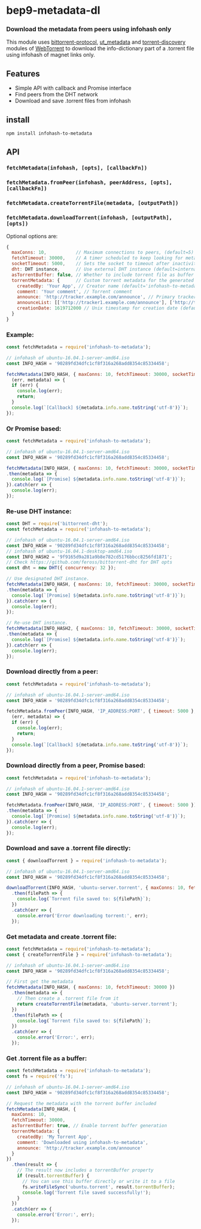 # bep9-metadata-dl

### Download the metadata from peers using infohash only

This module uses [bittorrent-protocol](https://github.com/feross/bittorrent-protocol), [ut_metadata](https://github.com/feross/ut_metadata) and
[torrent-discovery](https://github.com/feross/torrent-discovery) modules of [WebTorrent](https://github.com/feross/webtorrent) to download the info-dictionary part of a .torrent file using infohash of magnet links only.

## Features

- Simple API with callback and Promise interface
- Find peers from the DHT network
- Download and save .torrent files from infohash

## install

```
npm install infohash-to-metadata
```

## API

### `fetchMetadata(infohash, [opts], [callbackFn])`
### `fetchMetadata.fromPeer(infohash, peerAddress, [opts], [callbackFn])`
### `fetchMetadata.createTorrentFile(metadata, [outputPath])`
### `fetchMetadata.downloadTorrent(infohash, [outputPath], [opts])`

Optional options are:
```js
{ 
  maxConns: 10,           // Maximum connections to peers, (default=5) 
  fetchTimeout: 30000,    // A timer scheduled to keep looking for metadata (default=20000)
  socketTimeout: 5000,    // Sets the socket to timeout after inactivity (default=5000)
  dht: DHT instance,      // Use external DHT instance (default=internael DHT instance)
  asTorrentBuffer: false, // Whether to include torrent file as buffer in the result (default=false)
  torrentMetadata: {      // Custom torrent metadata for the generated .torrent file
    createdBy: 'Your App', // Creator name (default='infohash-to-metadata')
    comment: 'Your comment', // Torrent comment
    announce: 'http://tracker.example.com/announce', // Primary tracker URL
    announceList: [['http://tracker1.example.com/announce'], ['http://tracker2.example.com/announce']], // Tracker lists
    creationDate: 1619712000 // Unix timestamp for creation date (default=current time)
  }
}
```

### Example:
```js
const fetchMetadata = require('infohash-to-metadata');

// infohash of ubuntu-16.04.1-server-amd64.iso
const INFO_HASH = '90289fd34dfc1cf8f316a268add8354c85334458'; 

fetchMetadata(INFO_HASH, { maxConns: 10, fetchTimeout: 30000, socketTimeout: 5000 },
  (err, metadata) => {
  if (err) {
    console.log(err);
    return;
  }
  console.log(`[Callback] ${metadata.info.name.toString('utf-8')}`);
});
```
### Or Promise based:
```js
const fetchMetadata = require('infohash-to-metadata');

// infohash of ubuntu-16.04.1-server-amd64.iso
const INFO_HASH = '90289fd34dfc1cf8f316a268add8354c85334458'; 

fetchMetadata(INFO_HASH, { maxConns: 10, fetchTimeout: 30000, socketTimeout: 5000 })
.then(metadata => {
  console.log(`[Promise] ${metadata.info.name.toString('utf-8')}`);
}).catch(err => {
  console.log(err);
});
```
### Re-use DHT instance:
```js
const DHT = require('bittorrent-dht');
const fetchMetadata = require('infohash-to-metadata');

// infohash of ubuntu-16.04.1-server-amd64.iso
const INFO_HASH = '90289fd34dfc1cf8f316a268add8354c85334458';
// infohash of ubuntu-16.04.1-desktop-amd64.iso
const INFO_HASH2 = '9f9165d9a281a9b8e782cd5176bbcc8256fd1871';
// Check https://github.com/feross/bittorrent-dht for DHT opts
const dht = new DHT({ concurrency: 32 });

// Use designated DHT instance.
fetchMetadata(INFO_HASH, { maxConns: 10, fetchTimeout: 30000, socketTimeout: 5000, dht })
.then(metadata => {
  console.log(`[Promise] ${metadata.info.name.toString('utf-8')}`);
}).catch(err => {
  console.log(err);
});

// Re-use DHT instance.
fetchMetadata(INFO_HASH2, { maxConns: 10, fetchTimeout: 30000, socketTimeout: 5000, dht })
.then(metadata => {
  console.log(`[Promise] ${metadata.info.name.toString('utf-8')}`);
}).catch(err => {
  console.log(err);
});
```
### Download directly from a peer:
```js
const fetchMetadata = require('infohash-to-metadata');

// infohash of ubuntu-16.04.1-server-amd64.iso
const INFO_HASH = '90289fd34dfc1cf8f316a268add8354c85334458'; 

fetchMetadata.fromPeer(INFO_HASH, 'IP_ADDRESS:PORT', { timeout: 5000 }, 
  (err, metadata) => {
  if (err) {
    console.log(err);
    return;
  }
  console.log(`[Callback] ${metadata.info.name.toString('utf-8')}`);
});
```
### Download directly from a peer, Promise based:
```js
const fetchMetadata = require('infohash-to-metadata');

// infohash of ubuntu-16.04.1-server-amd64.iso
const INFO_HASH = '90289fd34dfc1cf8f316a268add8354c85334458'; 

fetchMetadata.fromPeer(INFO_HASH, 'IP_ADDRESS:PORT', { timeout: 5000 })
.then(metadata => {
  console.log(`[Promise] ${metadata.info.name.toString('utf-8')}`);
}).catch(err => {
  console.log(err);
});
```

### Download and save a .torrent file directly:
```js
const { downloadTorrent } = require('infohash-to-metadata');

// infohash of ubuntu-16.04.1-server-amd64.iso
const INFO_HASH = '90289fd34dfc1cf8f316a268add8354c85334458'; 

downloadTorrent(INFO_HASH, 'ubuntu-server.torrent', { maxConns: 10, fetchTimeout: 30000 })
  .then(filePath => {
    console.log(`Torrent file saved to: ${filePath}`);
  })
  .catch(err => {
    console.error('Error downloading torrent:', err);
  });
```

### Get metadata and create .torrent file:
```js
const fetchMetadata = require('infohash-to-metadata');
const { createTorrentFile } = require('infohash-to-metadata');

// infohash of ubuntu-16.04.1-server-amd64.iso
const INFO_HASH = '90289fd34dfc1cf8f316a268add8354c85334458'; 

// First get the metadata
fetchMetadata(INFO_HASH, { maxConns: 10, fetchTimeout: 30000 })
  .then(metadata => {
    // Then create a .torrent file from it
    return createTorrentFile(metadata, 'ubuntu-server.torrent');
  })
  .then(filePath => {
    console.log(`Torrent file saved to: ${filePath}`);
  })
  .catch(err => {
    console.error('Error:', err);
  });
```

### Get .torrent file as a buffer:
```js
const fetchMetadata = require('infohash-to-metadata');
const fs = require('fs');

// infohash of ubuntu-16.04.1-server-amd64.iso
const INFO_HASH = '90289fd34dfc1cf8f316a268add8354c85334458'; 

// Request the metadata with the torrent buffer included
fetchMetadata(INFO_HASH, { 
  maxConns: 10, 
  fetchTimeout: 30000,
  asTorrentBuffer: true, // Enable torrent buffer generation
  torrentMetadata: {
    createdBy: 'My Torrent App',
    comment: 'Downloaded using infohash-to-metadata',
    announce: 'http://tracker.example.com/announce'
  }
})
  .then(result => {
    // The result now includes a torrentBuffer property
    if (result.torrentBuffer) {
      // You can use this buffer directly or write it to a file
      fs.writeFileSync('ubuntu.torrent', result.torrentBuffer);
      console.log('Torrent file saved successfully!');
    }
  })
  .catch(err => {
    console.error('Error:', err);
  });
```

